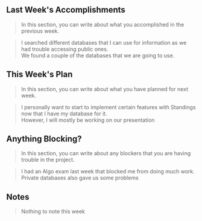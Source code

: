 ## Last Week's Accomplishments

> In this section, you can write about what you accomplished in the previous week.

> I searched different databases that I can use for information as we had trouble accessing public ones. \
> We found a couple of the databases that we are going to use.

## This Week's Plan

> In this section, you can write about what you have planned for next week.

> I personally want to start to implement certain features with Standings now that I have my database for it. \
> However, I will mostly be working on our presentation

## Anything Blocking?

> In this section, you can write about any blockers that you are having trouble in the project.

> I had an Algo exam last week that blocked me from doing much work. \
> Private databases also gave us some problems

## Notes

> Nothing to note this week

